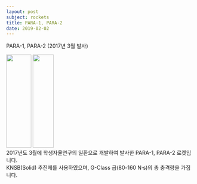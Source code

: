 ```yaml
---
layout: post
subject: rockets
title: PARA-1, PARA-2
date: 2019-02-02
---
```

PARA-1, PARA-2 (2017년 3월 발사)<br/>
<td width="300" align="center">
<img src="https://github.com/hsb6350/hanaro.github.io/blob/master/assets/acts/para1.JPG?raw=true" width="67" height="250"/>
<img src="https://github.com/hsb6350/hanaro.github.io/blob/master/assets/acts/para2.JPG?raw=true" width="56" height="250"/></td>
<br/>
2017년도 3월에 학생자율연구의 일환으로 개발하여 발사한 PARA-1, PARA-2 로켓입니다.<br/>
KNSB(Solid) 추진제를 사용하였으며, G-Class 급(80-160 N·s)의 총 충격량을 가집니다.
